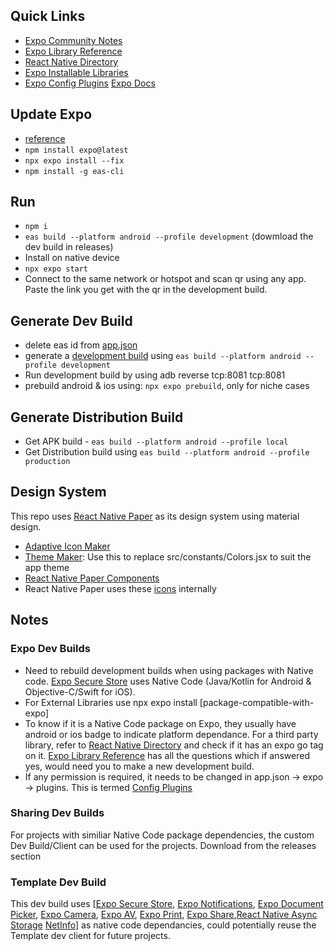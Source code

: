 ## Quick Links

- [Expo Community Notes](https://github.com/expo/fyi)
- [Expo Library Reference](https://docs.expo.dev/workflow/using-libraries/)
- [React Native Directory](https://reactnative.directory/)
- [Expo Installable Libraries](https://docs.expo.dev/versions/latest/)
- [Expo Config Plugins](https://docs.expo.dev/config-plugins/introduction/)
  [Expo Docs](https://docs.expo.dev/)

## Update Expo

- [reference](https://docs.expo.dev/workflow/upgrading-expo-sdk-walkthrough/)
- `npm install expo@latest`
- `npx expo install --fix`
- `npm install -g eas-cli`

## Run

- `npm i`
- `eas build --platform android --profile development` (dowmload the dev build in releases)
- Install on native device
- `npx expo start`
- Connect to the same network or hotspot and scan qr using any app. Paste the link you get with the qr in the development build.

## Generate Dev Build

- delete eas id from [app.json](/app.json)
- generate a [development build](https://docs.expo.dev/develop/development-builds/use-development-builds/) using `eas build --platform android --profile development`
- Run development build by using adb reverse tcp:8081 tcp:8081
- prebuild android & ios using: `npx expo prebuild`, only for niche cases

## Generate Distribution Build

- Get APK build - `eas build --platform android --profile local`
- Get Distribution build using `eas build --platform android --profile production`

## Design System

This repo uses [React Native Paper](https://callstack.github.io/react-native-paper/) as its design system using material design.

- [Adaptive Icon Maker](https://icon.kitchen/i/H4sIAAAAAAAAA02PwQqDMAyG3yW7etlteJUdd1LYYYwRm1SL1bpWp0N896Udg7WQkC%2F5yZ8NXmhnDpBvQOi7quWeIddoA2egm8KaEf0U24ElAbHG2U6QgVFuEIBEj9qtsMfx6j2KGkyPDcuIAF6j6ipF3RTOOi%2FVQaeXWNlikoTnbLyyX9VZa1aTmILQIrklwVKhNUMjUPEwsU%2FwgqH7t%2FvbcKKj%2FGiqdzTbeOANcCDvDEXvLkhcuIb7%2FgGFJHJIAwEAAA%3D%3D)
- [Theme Maker](https://callstack.github.io/react-native-paper/docs/guides/theming/#creating-dynamic-theme-colors): Use this to replace src/constants/Colors.jsx to suit the app theme
- [React Native Paper Components](https://callstack.github.io/react-native-paper/docs/components/ActivityIndicator/)
- React Native Paper uses these [icons](https://static.enapter.com/rn/icons/material-community.html) internally

## Notes

### Expo Dev Builds

- Need to rebuild development builds when using packages with Native code. [Expo Secure Store](https://docs.expo.dev/versions/latest/sdk/securestore/) uses Native Code (Java/Kotlin for Android & Objective-C/Swift for iOS).
- For External Libraries use npx expo install [package-compatible-with-expo]
- To know if it is a Native Code package on Expo, they usually have android or ios badge to indicate platform dependance. For a third party library, refer to [React Native Directory](https://reactnative.directory/) and check if it has an expo go tag on it. [Expo Library Reference](https://docs.expo.dev/workflow/using-libraries/) has all the questions which if answered yes, would need you to make a new development build.
- If any permission is required, it needs to be changed in app.json -> expo -> plugins. This is termed [Config Plugins](https://docs.expo.dev/config-plugins/introduction/)

### Sharing Dev Builds

For projects with similiar Native Code package dependencies, the custom Dev Build/Client can be used for the projects. Download from the releases section

### Template Dev Build

This dev build uses [[Expo Secure Store](https://docs.expo.dev/versions/latest/sdk/securestore/), [Expo Notifications](https://docs.expo.dev/versions/latest/sdk/notifications/#installation), [Expo Document Picker](https://docs.expo.dev/versions/latest/sdk/document-picker/), [Expo Camera](https://docs.expo.dev/versions/latest/sdk/camera/), [Expo AV](https://docs.expo.dev/versions/latest/sdk/av/), [Expo Print](https://docs.expo.dev/versions/latest/sdk/print/), [Expo Share](https://docs.expo.dev/versions/latest/sdk/sharing/),[React Native Async Storage](https://react-native-async-storage.github.io/async-storage/docs/install/) [NetInfo](https://github.com/react-native-netinfo/react-native-netinfo)] as native code dependancies, could potentially reuse the Template dev client for future projects.
